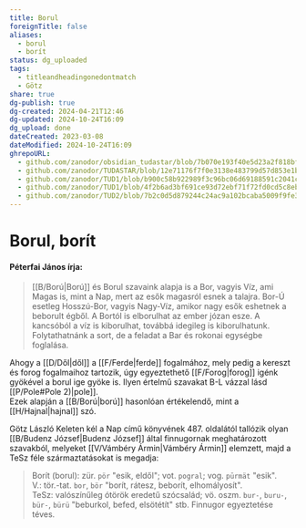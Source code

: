 ```yaml
---
title: Borul
foreignTitle: false
aliases:
  - borul
  - borít
status: dg_uploaded
tags:
  - titleandheadingonedontmatch
  - Götz
share: true
dg-publish: true
dg-created: 2024-04-21T12:46
dg-updated: 2024-10-24T16:09
dg_upload: done
dateCreated: 2023-03-08
dateModified: 2024-10-24T16:09
ghrepoURL:
  - github.com/zanodor/obsidian_tudastar/blob/7b070e193f40e5d23a2f818bf803593fb05aaed9/B/Borul.md
  - github.com/zanodor/TUDASTAR/blob/12e71176f7f0e3138e483799d57d853e1bed8a4e/B/Borul.md
  - github.com/zanodor/TUD1/blob/b900c58b922989f3c96bc06d69188591c2041c82/B/Borul.md
  - github.com/zanodor/TUD1/blob/4f2b6ad3bf691ce93d72ebf71f72fd0cd5c8eb69/B/Borul.md
  - github.com/zanodor/TUD2/blob/7b2c0d5d879244c24ac9a102bcaba5009f9fe3a5/B/Borul.md
---
```


# Borul, borít

#### Péterfai János írja:

> [[B/Ború\|Ború]] és Borul szavaink alapja is a Bor, vagyis Víz, ami Magas is, mint a Nap, mert az esők magasról esnek a talajra. Bor-Ú esetleg Hosszú-Bor, vagyis Nagy-Víz, amikor nagy esők eshetnek a beborult égből. A Bortól is elborulhat az ember józan esze. A kancsóból a víz is kiborulhat, továbbá idegileg is kiborulhatunk. Folytathatnánk a sort, de a feladat a Bar és rokonai egységbe foglalása.  

Ahogy a [[D/Dől\|dől]] a [[F/Ferde\|ferde]] fogalmához, mely pedig a kereszt és forog fogalmaihoz tartozik, úgy egyeztethető [[F/Forog\|forog]] igénk gyökével a borul ige gyöke is. Ilyen értelmű szavakat B-L vázzal lásd [[P/Pole#Pole 2)\|pole]].  
Ezek alapján a [[B/Ború\|ború]] hasonlóan értékelendő, mint a [[H/Hajnal\|hajnal]] szó.  

Götz László Keleten kél a Nap című könyvének 487. oldalától tallózik olyan [[B/Budenz József\|Budenz József]] által finnugornak meghatározott szavakból, melyeket [[V/Vámbéry Ármin\|Vámbéry Ármin]] elemzett, majd a TeSz féle származtatásokat is megadja:  
> Borít (borul): zür. `pör` "esik, eldől"; vot. `pogral`; vog. `pūrmät` "esik".  
> V.: tör.-tat. `bor`, `bör` "borít, rátesz, beborít, elhomályosít".  
> TeSz: valószínűleg ótörök eredetű szócsalád; vö. oszm. `bur-`, `buru-`, `bür-`, `bürü` "beburkol, befed, elsötétít" stb. Finnugor egyeztetése téves.  